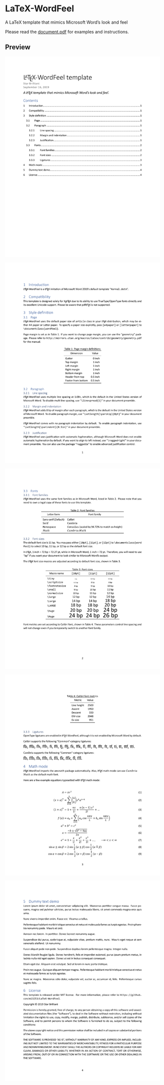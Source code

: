 # LaTeX-WordFeel

A LaTeX template that mimics Microsoft Word’s look and feel

Please read the [document.pdf](document.pdf) for examples and instructions.

## Preview

![Preview Page 0](preview/0.svg)

![Preview Page 1](preview/1.svg)

![Preview Page 2](preview/2.svg)

![Preview Page 3](preview/3.svg)

![Preview Page 4](preview/4.svg)
